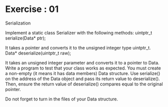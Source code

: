 
# Exercise : 01
Serialization

Implement a static class Serializer with the following methods:
uintptr_t serialize(Data* ptr);

It takes a pointer and converts it to the unsigned integer type uintptr_t.
Data* deserialize(uintptr_t raw);

It takes an unsigned integer parameter and converts it to a pointer to Data.
Write a program to test that your class works as expected.
You must create a non-empty (it means it has data members) Data structure.
Use serialize() on the address of the Data object and pass its return value to
deserialize(). Then, ensure the return value of deserialize() compares equal to the
original pointer.

Do not forget to turn in the files of your Data structure.